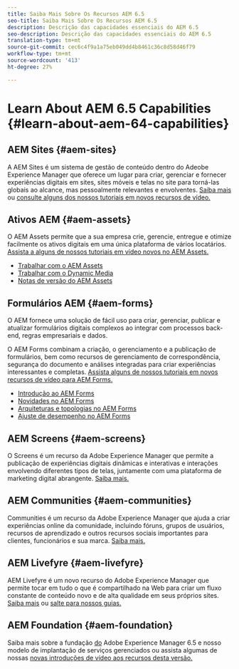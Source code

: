```yaml
---
title: Saiba Mais Sobre Os Recursos AEM 6.5
seo-title: Saiba Mais Sobre Os Recursos AEM 6.5
description: Descrição das capacidades essenciais do AEM 6.5
seo-description: Descrição das capacidades essenciais do AEM 6.5
translation-type: tm+mt
source-git-commit: cec6c4f9a1a75eb049dd4b8461c36c8d58d46f79
workflow-type: tm+mt
source-wordcount: '413'
ht-degree: 27%

---
```



# Learn About AEM 6.5 Capabilities {#learn-about-aem-64-capabilities}

## AEM Sites {#aem-sites}

A AEM Sites é um sistema de gestão de conteúdo dentro do Adeobe Experience Manager que oferece um lugar para criar, gerenciar e fornecer experiências digitais em sites, sites móveis e telas no site para torná-las globais ao alcance, mas pessoalmente relevantes e envolventes. [Saiba mais](http://www.adobe.com/marketing-cloud/enterprise-content-management/web-cms.html) ou [consulte alguns dos nossos tutoriais em novos recursos de vídeo.](https://helpx.adobe.com/experience-manager/kt/sites/index/aem-6-5-sites.html)

## Ativos AEM {#aem-assets}

O AEM Assets permite que a sua empresa crie, gerencie, entregue e otimize facilmente os ativos digitais em uma única plataforma de vários locatários. [Assista a alguns de nossos tutoriais em vídeo novos no AEM Assets.](https://helpx.adobe.com/experience-manager/kt/assets/index/aem-6-4-assets.html)

* [Trabalhar com o AEM Assets](/help/assets/manage-assets.md)
* [Trabalhar com o Dynamic Media](/help/assets/dynamic-media.md)
* [Notas de versão do AEM Assets](/help/release-notes/assets.md)

## Formulários AEM {#aem-forms}

O AEM fornece uma solução de fácil uso para criar, gerenciar, publicar e atualizar formulários digitais complexos ao integrar com processos back-end, regras empresariais e dados.

O AEM Forms combinam a criação, o gerenciamento e a publicação de formulários, bem como recursos de gerenciamento de correspondência, segurança do documento e análises integradas para criar experiências interessantes e completas. [Assista alguns de nossos tutoriais em novos recursos de vídeo para AEM Forms.](https://helpx.adobe.com/experience-manager/kt/forms/index/aem-6-5-forms.html)

* [Introdução ao AEM Forms](/help/forms/using/introduction-aem-forms.md)
* [Novidades no AEM Forms](/help/forms/using/whats-new.md)
* [Arquiteturas e topologias no AEM Forms](/help/forms/using/aem-forms-architecture-deployment.md)
* [Ajuste de desempenho no AEM Forms](/help/forms/using/performance-tuning-aem-forms.md)

## AEM Screens {#aem-screens}

O Screens é um recurso da Adobe Experience Manager que permite a publicação de experiências digitais dinâmicas e interativas e interações envolvendo diferentes tipos de telas, juntamente com uma plataforma de marketing digital abrangente.  [Saiba mais.](https://docs.adobe.com/content/help/en/experience-manager-screens/user-guide/aem-screens-introduction.html)

## AEM Communities {#aem-communities}

Communities é um recurso da Adobe Experience Manager que ajuda a criar experiências online da comunidade, incluindo fóruns, grupos de usuários, recursos de aprendizado e outros recursos sociais importantes para clientes, funcionários e sua marca. [Saiba mais.](http://www.adobe.com/marketing-cloud/enterprise-content-management/social-community-cms.html)

## AEM Livefyre {#aem-livefyre}

AEM Livefyre é um novo recurso do Adobe Experience Manager que permite tocar em tudo o que é compartilhado na Web para criar um fluxo constante de conteúdo novo e de alta qualidade em seus próprios sites. [Saiba mais](http://www.adobe.com/marketing-cloud/enterprise-content-management/ugc-content-platform.html) ou [salte para nossos guias.](https://answers.livefyre.com/product/livefyre-for-adobe-experience-manager-aem/)

## AEM Foundation {#aem-foundation}

Saiba mais sobre a fundação [do](/help/sites-deploying/home.md) Adobe Experience Manager 6.5 e nosso modelo de implantação de serviços gerenciados ou assista algumas de nossas [novas introduções de vídeo aos recursos desta versão.](https://helpx.adobe.com/experience-manager/kt/sites/index/aem-6-5-sites.html)
